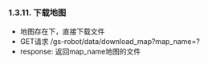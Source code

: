 ###  1.3.11. 下载地图

  - 地图存在下，直接下载文件
  - GET请求 /gs-robot/data/download_map?map_name=?
  - response: 返回map_name地图的文件